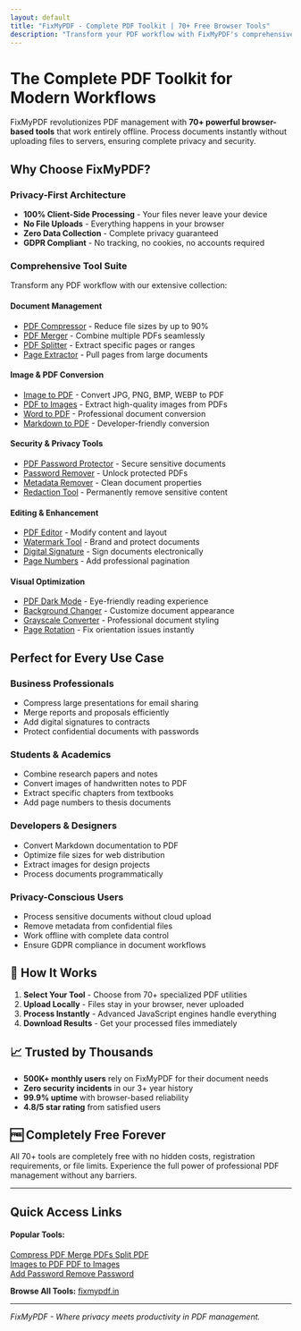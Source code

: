 ```yaml
---
layout: default
title: "FixMyPDF - Complete PDF Toolkit | 70+ Free Browser Tools"
description: "Transform your PDF workflow with FixMyPDF's comprehensive suite of 70+ browser-based tools. Compress, merge, convert, secure, and edit PDFs instantly - no uploads required."
---
```


# The Complete PDF Toolkit for Modern Workflows

FixMyPDF revolutionizes PDF management with **70+ powerful browser-based tools** that work entirely offline. Process documents instantly without uploading files to servers, ensuring complete privacy and security.

## <i class="fas fa-rocket"></i> Why Choose FixMyPDF?

### **Privacy-First Architecture**
- **100% Client-Side Processing** - Your files never leave your device
- **No File Uploads** - Everything happens in your browser
- **Zero Data Collection** - Complete privacy guaranteed
- **GDPR Compliant** - No tracking, no cookies, no accounts required

### **Comprehensive Tool Suite**
Transform any PDF workflow with our extensive collection:

#### **<i class="fas fa-file-alt"></i> Document Management**
- [PDF Compressor](https://fixmypdf.in/compressor.html) - Reduce file sizes by up to 90%
- [PDF Merger](https://fixmypdf.in/merge.html) - Combine multiple PDFs seamlessly
- [PDF Splitter](https://fixmypdf.in/split.html) - Extract specific pages or ranges
- [Page Extractor](https://fixmypdf.in/extract-pages.html) - Pull pages from large documents

#### **<i class="fas fa-images"></i> Image & PDF Conversion**
- [Image to PDF](https://fixmypdf.in/image-pdf.html) - Convert JPG, PNG, BMP, WEBP to PDF
- [PDF to Images](https://fixmypdf.in/pdf-image.html) - Extract high-quality images from PDFs
- [Word to PDF](https://fixmypdf.in/word-to-pdf.html) - Professional document conversion
- [Markdown to PDF](https://fixmypdf.in/markdown-to-pdf.html) - Developer-friendly conversion

#### **<i class="fas fa-shield-alt"></i> Security & Privacy Tools**
- [PDF Password Protector](https://fixmypdf.in/protect.html) - Secure sensitive documents
- [Password Remover](https://fixmypdf.in/remove-password.html) - Unlock protected PDFs
- [Metadata Remover](https://fixmypdf.in/metadata-remover.html) - Clean document properties
- [Redaction Tool](https://fixmypdf.in/redact.html) - Permanently remove sensitive content

#### **<i class="fas fa-edit"></i> Editing & Enhancement**
- [PDF Editor](https://fixmypdf.in/edit-pages.html) - Modify content and layout
- [Watermark Tool](https://fixmypdf.in/watermark-pdf.html) - Brand and protect documents
- [Digital Signature](https://fixmypdf.in/pdf-sign.html) - Sign documents electronically
- [Page Numbers](https://fixmypdf.in/page-numbers.html) - Add professional pagination

#### **<i class="fas fa-palette"></i> Visual Optimization**
- [PDF Dark Mode](https://fixmypdf.in/pdf-dark-mode.html) - Eye-friendly reading experience
- [Background Changer](https://fixmypdf.in/background-color-pdf.html) - Customize document appearance
- [Grayscale Converter](https://fixmypdf.in/grayscale-pdf.html) - Professional document styling
- [Page Rotation](https://fixmypdf.in/rotate-pdf.html) - Fix orientation issues instantly

## <i class="fas fa-star"></i> Perfect for Every Use Case

### **<i class="fas fa-briefcase"></i> Business Professionals**
- Compress large presentations for email sharing
- Merge reports and proposals efficiently
- Add digital signatures to contracts
- Protect confidential documents with passwords

### **<i class="fas fa-graduation-cap"></i> Students & Academics**
- Combine research papers and notes
- Convert images of handwritten notes to PDF
- Extract specific chapters from textbooks
- Add page numbers to thesis documents

### **<i class="fas fa-code"></i> Developers & Designers**
- Convert Markdown documentation to PDF
- Optimize file sizes for web distribution
- Extract images for design projects
- Process documents programmatically

### **<i class="fas fa-user-shield"></i> Privacy-Conscious Users**
- Process sensitive documents without cloud upload
- Remove metadata from confidential files
- Work offline with complete data control
- Ensure GDPR compliance in document workflows

## 🔧 How It Works

1. **Select Your Tool** - Choose from 70+ specialized PDF utilities
2. **Upload Locally** - Files stay in your browser, never uploaded
3. **Process Instantly** - Advanced JavaScript engines handle everything
4. **Download Results** - Get your processed files immediately

## 📈 Trusted by Thousands

- **500K+ monthly users** rely on FixMyPDF for their document needs
- **Zero security incidents** in our 3+ year history
- **99.9% uptime** with browser-based reliability
- **4.8/5 star rating** from satisfied users

## 🆓 Completely Free Forever

All 70+ tools are completely free with no hidden costs, registration requirements, or file limits. Experience the full power of professional PDF management without any barriers.

---

## <i class="fas fa-link"></i> Quick Access Links

<div class="quick-links-grid">
  <div class="quick-link-section">
    <h4>Popular Tools:</h4>
    <div class="tool-links">
      <a href="https://fixmypdf.in/compressor.html" class="tool-link">
        <i class="fas fa-compress"></i> Compress PDF
      </a>
      <a href="https://fixmypdf.in/merge.html" class="tool-link">
        <i class="fas fa-layer-group"></i> Merge PDFs
      </a>
      <a href="https://fixmypdf.in/split.html" class="tool-link">
        <i class="fas fa-cut"></i> Split PDF
      </a>
    </div>
    <div class="tool-links">
      <a href="https://fixmypdf.in/image-pdf.html" class="tool-link">
        <i class="fas fa-images"></i> Images to PDF
      </a>
      <a href="https://fixmypdf.in/pdf-image.html" class="tool-link">
        <i class="fas fa-file-download"></i> PDF to Images
      </a>
    </div>
    <div class="tool-links">
      <a href="https://fixmypdf.in/protect.html" class="tool-link">
        <i class="fas fa-lock"></i> Add Password
      </a>
      <a href="https://fixmypdf.in/remove-password.html" class="tool-link">
        <i class="fas fa-unlock"></i> Remove Password
      </a>
    </div>
  </div>
</div>

**Browse All Tools:** [fixmypdf.in](https://fixmypdf.in)

---

*FixMyPDF - Where privacy meets productivity in PDF management.*